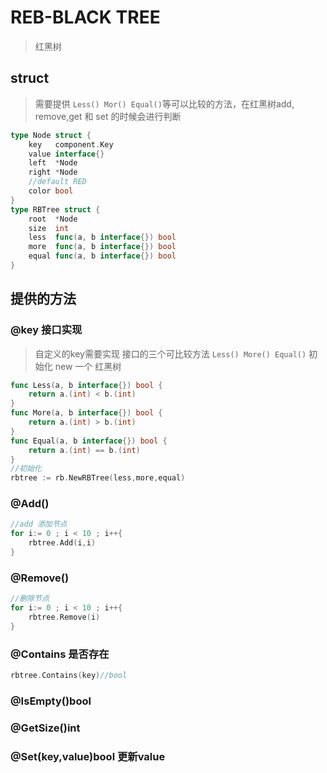 # REB-BLACK TREE
>红黑树

## struct
>需要提供 `Less() Mor() Equal()`等可以比较的方法，在红黑树add, remove,get 和 set 的时候会进行判断
```go
type Node struct {
	key   component.Key
	value interface{}
	left  *Node
	right *Node
	//default RED
	color bool
}
type RBTree struct {
	root  *Node
	size  int
	less  func(a, b interface{}) bool
	more  func(a, b interface{}) bool
	equal func(a, b interface{}) bool
}
```

## 提供的方法
### @key 接口实现
>自定义的key需要实现 接口的三个可比较方法 `Less() More() Equal()`
>初始化 new 一个 红黑树
```go
func Less(a, b interface{}) bool {
	return a.(int) < b.(int)
}
func More(a, b interface{}) bool {
	return a.(int) > b.(int)
}
func Equal(a, b interface{}) bool {
	return a.(int) == b.(int)
}
//初始化
rbtree := rb.NewRBTree(less,more,equal)
```
### @Add()
```go
//add 添加节点
for i:= 0 ; i < 10 ; i++{
    rbtree.Add(i,i)
}
```
### @Remove()
```go
//删除节点
for i:= 0 ; i < 10 ; i++{
    rbtree.Remove(i)
}
```
### @Contains 是否存在
```go
rbtree.Contains(key)//bool
```
### @IsEmpty()bool
### @GetSize()int
### @Set(key,value)bool 更新value